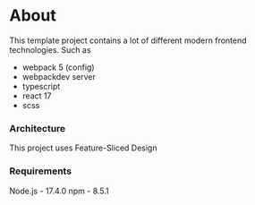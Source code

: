 # About 
This template project contains a lot of different modern frontend technologies. 
Such as 
- webpack 5 (config)
- webpackdev server
- typescript
- react 17 
- scss 

### Architecture 
This project uses Feature-Sliced Design 

### Requirements
Node.js - 17.4.0
npm  - 8.5.1
